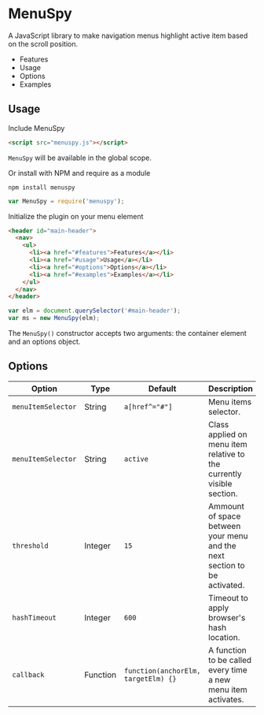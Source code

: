 # MenuSpy

A JavaScript library to make navigation menus highlight active item based on the scroll position.

* Features
* Usage
* Options
* Examples

## Usage

Include MenuSpy

```html
<script src="menuspy.js"></script>
```

`MenuSpy` will be available in the global scope.

Or install with NPM and require as a module

```
npm install menuspy
```

```js
var MenuSpy = require('menuspy');
```

Initialize the plugin on your menu element

```html
<header id="main-header">
  <nav>
    <ul>
      <li><a href="#features">Features</a></li>
      <li><a href="#usage">Usage</a></li>
      <li><a href="#options">Options</a></li>
      <li><a href="#examples">Examples</a></li>
    </ul>
  </nav>
</header>
```

```js
var elm = document.querySelector('#main-header');
var ms = new MenuSpy(elm);
```

The `MenuSpy()` constructor accepts two arguments: the container element and an options object.


## Options

| Option             | Type     | Default                             | Description                                                              |
| ------------------ | -------- | ----------------------------------- | ------------------------------------------------------------------------ |
| `menuItemSelector` | String   | `a[href^="#"]`                      | Menu items selector.                                                     |
| `menuItemSelector` | String   | `active`                            | Class applied on menu item relative to the currently visible section.    |
| `threshold`        | Integer  | `15`                                | Ammount of space between your menu and the next section to be activated. |
| `hashTimeout`      | Integer  | `600`                               | Timeout to apply browser's hash location.                                |
| `callback`         | Function | `function(anchorElm, targetElm) {}` | A function to be called every time a new menu item activates.            |